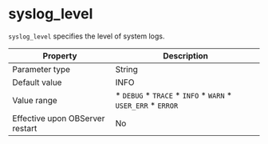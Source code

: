 syslog_level 
=================================

`syslog_level` specifies the level of system logs. 


|          **Property**           |                                                                                                                                         **Description**                                                                                                                                          |
|---------------------------------|--------------------------------------------------------------------------------------------------------------------------------------------------------------------------------------------------------------------------------------------------------------------------------------------------|
| Parameter type                  | String                                                                                                                                                                                                                                                                                           |
| Default value                   | INFO                                                                                                                                                                                                                                                                                             |
| Value range                     | * `DEBUG`   * `TRACE`   * `INFO`   * `WARN`   * `USER_ERR`   * `ERROR`    |
| Effective upon OBServer restart | No                                                                                                                                                                                                                                                                                               |



